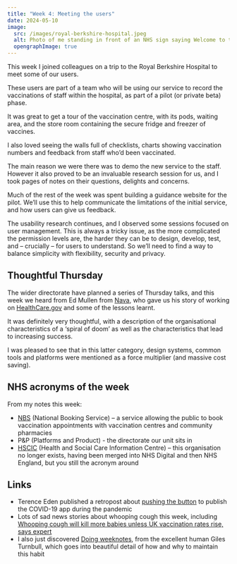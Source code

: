 ```yaml
---
title: "Week 4: Meeting the users"
date: 2024-05-10
image:
  src: /images/royal-berkshire-hospital.jpeg
  alt: Photo of me standing in front of an NHS sign saying Welcome to the Royal Berkshire Hospital, behind which is an old stone portico with the same name above the columns.
  opengraphImage: true
---
```


This week I joined colleagues on a trip to the Royal Berkshire Hospital to meet some of our users.

These users are part of a team who will be using our service to record the vaccinations of staff within the hospital, as part of a pilot (or private beta) phase.

It was great to get a tour of the vaccination centre, with its pods, waiting area, and the store room containing the secure fridge and freezer of vaccines.

I also loved seeing the walls full of checklists, charts showing vaccination numbers and feedback from staff who’d been vaccinated.

The main reason we were there was to demo the new service to the staff. However it also proved to be an invaluable research session for us, and I took pages of notes on their questions, delights and concerns.

Much of the rest of the week was spent building a guidance website for the pilot. We’ll use this to help communicate the limitations of the initial service, and how users can give us feedback.

The usability research continues, and I observed some sessions focused on user management. This is always a tricky issue, as the more complicated the permission levels are, the harder they can be to design, develop, test, and – crucially – for users to understand. So we’ll need to find a way to balance simplicity with flexibility, security and privacy.

## Thoughtful Thursday

The wider directorate have planned a series of Thursday talks, and this week we heard from Ed Mullen from [Nava](https://www.navapbc.com), who gave us his story of working on [HealthCare.gov](https://www.healthcare.gov) and some of the lessons learnt.

It was definitely very thoughtful, with a description of the organisational characteristics of a ‘spiral of doom’ as well as the characteristics that lead to increasing success.

I was pleased to see that in this latter category, design systems,  common tools and platforms were mentioned as a force multiplier (and massive cost saving).

## NHS acronyms of the week

From my notes this week:

* [NBS](https://digital.nhs.uk/services/vaccinations-national-booking-service) (National Booking Service) – a service allowing the public to book vaccination appointments with vaccination centres and community pharmacies
* P&P (Platforms and Product) - the directorate our unit sits in
* [HSCIC](https://www.gov.uk/government/organisations/health-and-social-care-information-centre) (Health and Social Care Information Centre) – this organisation no longer exists, having been merged into NHS Digital and then NHS England, but you still the acronym around

## Links

* Terence Eden published a retropost about [pushing the button](https://shkspr.mobi/blog/2024/05/pushing-the-button/) to publish the COVID-19 app during the pandemic
* Lots of sad news stories about whooping cough this week, including [Whooping cough will kill more babies unless UK vaccination rates rise, says expert](https://www.theguardian.com/society/article/2024/may/10/more-babies-will-die-from-whooping-cough-if-uk-vaccination-rates-dont-rise-says-expert)
* I also just discovered [Doing weeknotes](https://doingweeknotes.com), from the excellent human Giles Turnbull, which goes into beautiful detail of how and why to maintain this habit
